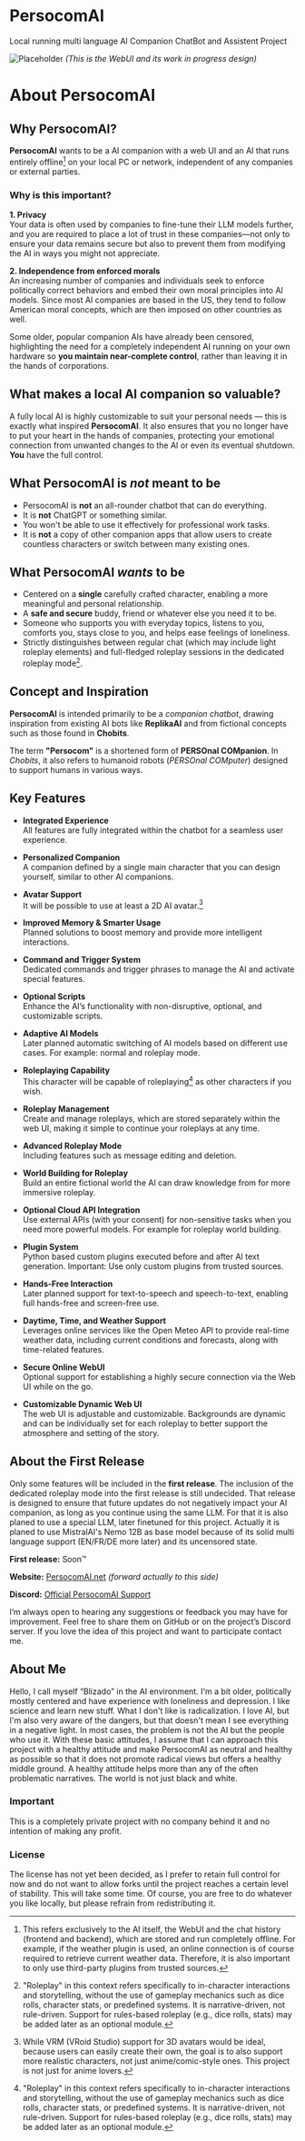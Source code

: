 # PersocomAI
Local running multi language AI Companion ChatBot and Assistent Project

![Placeholder](https://raw.githubusercontent.com/PersocomAI/.github/main/profile/image.webp)
*(This is the WebUI and its work in progress design)*

# About PersocomAI

## Why PersocomAI?

**PersocomAI** wants to be a AI companion with a web UI and an AI that runs entirely offline[^1] on your local PC or network, independent of any companies or external parties.
[^1]: This refers exclusively to the AI itself, the WebUI and the chat history (frontend and backend), which are stored and run completely offline. For example, if the weather plugin is used, an online connection is of course required to retrieve current weather data. Therefore, it is also important to only use third-party plugins from trusted sources.

### Why is this important?

**1. Privacy**  
Your data is often used by companies to fine-tune their LLM models further, and you are required to place a lot of trust in these companies—not only to ensure your data remains secure but also to prevent them from modifying the AI in ways you might not appreciate.

**2. Independence from enforced morals**  
An increasing number of companies and individuals seek to enforce politically correct behaviors and embed their own moral principles into AI models. Since most AI companies are based in the US, they tend to follow American moral concepts, which are then imposed on other countries as well.

Some older, popular companion AIs have already been censored, highlighting the need for a completely independent AI running on your own hardware so **you maintain near-complete control**, rather than leaving it in the hands of corporations.

## What makes a local AI companion so valuable?

A fully local AI is highly customizable to suit your personal needs — this is exactly what inspired **PersocomAI**. It also ensures that you no longer have to put your heart in the hands of companies, protecting your emotional connection from unwanted changes to the AI or even its eventual shutdown. **You** have the full control.

## What PersocomAI is *not* meant to be

* PersocomAI is **not** an all-rounder chatbot that can do everything.  
* It is **not** ChatGPT or something similar.  
* You won't be able to use it effectively for professional work tasks.  
* It is **not** a copy of other companion apps that allow users to create countless characters or switch between many existing ones.

## What PersocomAI *wants* to be

* Centered on a **single** carefully crafted character, enabling a more meaningful and personal relationship.  
* A **safe and secure** buddy, friend or whatever else you need it to be.  
* Someone who supports you with everyday topics, listens to you, comforts you, stays close to you, and helps ease feelings of loneliness.
* Strictly distinguishes between regular chat (which may include light roleplay elements) and full-fledged roleplay sessions in the dedicated roleplay mode[^2].  
[^2]: "Roleplay" in this context refers specifically to in-character interactions and storytelling, without the use of gameplay mechanics such as dice rolls, character stats, or predefined systems. It is narrative-driven, not rule-driven. Support for rules-based roleplay (e.g., dice rolls, stats) may be added later as an optional module.

## Concept and Inspiration

**PersocomAI** is intended primarily to be a *companion chatbot*, drawing inspiration from existing AI bots like **ReplikaAI** and from fictional concepts such as those found in **Chobits**.

The term **"Persocom"** is a shortened form of **PERSOnal COMpanion**. In *Chobits*, it also refers to humanoid robots (*PERSOnal COMputer*) designed to support humans in various ways.

## Key Features

- **Integrated Experience**  
  All features are fully integrated within the chatbot for a seamless user experience.

- **Personalized Companion**  
  A companion defined by a single main character that you can design yourself, similar to other AI companions.

- **Avatar Support**  
  It will be possible to use at least a 2D AI avatar.[^3]  
[^3]: While VRM (VRoid Studio) support for 3D avatars would be ideal, because users can easily create their own, the goal is to also support more realistic characters, not just anime/comic-style ones. This project is not just for anime lovers.

- **Improved Memory & Smarter Usage**  
  Planned solutions to boost memory and provide more intelligent interactions.

- **Command and Trigger System**  
  Dedicated commands and trigger phrases to manage the AI and activate special features.

- **Optional Scripts**  
  Enhance the AI’s functionality with non-disruptive, optional, and customizable scripts.

- **Adaptive AI Models**  
  Later planned automatic switching of AI models based on different use cases. For example: normal and roleplay mode.

- **Roleplaying Capability**  
  This character will be capable of roleplaying[^2] as other characters if you wish.

- **Roleplay Management**  
  Create and manage roleplays, which are stored separately within the web UI, making it simple to continue your roleplays at any time.

- **Advanced Roleplay Mode**  
  Including features such as message editing and deletion.

- **World Building for Roleplay**  
  Build an entire fictional world the AI can draw knowledge from for more immersive roleplay.

- **Optional Cloud API Integration**  
  Use external APIs (with your consent) for non-sensitive tasks when you need more powerful models. For example for roleplay world building.

- **Plugin System**  
  Python based custom plugins executed before and after AI text generation. Important: Use only custom plugins from trusted sources.

- **Hands-Free Interaction**  
  Later planned support for text-to-speech and speech-to-text, enabling full hands-free and screen-free use.

- **Daytime, Time, and Weather Support**  
  Leverages online services like the Open Meteo API to provide real-time weather data, including current conditions and forecasts, along with time-related features.

- **Secure Online WebUI**  
  Optional support for establishing a highly secure connection via the Web UI while on the go. 

- **Customizable Dynamic Web UI**  
  The web UI is adjustable and customizable. Backgrounds are dynamic and can be individually set for each roleplay to better support the atmosphere and setting of the story.

## About the First Release

Only some features will be included in the **first release**. The inclusion of the dedicated roleplay mode into the first release is still undecided. That release is designed to ensure that future updates do not negatively impact your AI companion, as long as you continue using the same LLM. For that it is also planed to use a special LLM, later finetuned for this project. Actually it is planed to use MistralAI's Nemo 12B as base model because of its solid multi language support (EN/FR/DE more later) and its uncensored state.

**First release:** Soon™

**Website:** [PersocomAI.net](https://persocomai.net) *(forward actually to this side)*  

**Discord:** [Official PersocomAI Support](https://discord.gg/65h9Xb2A4T)  

I’m always open to hearing any suggestions or feedback you may have for improvement. Feel free to share them on GitHub or on the project’s Discord server. If you love the idea of this project and want to participate contact me.

## About Me

Hello, I call myself “Blizado” in the AI environment. I'm a bit older, politically mostly centered and have experience with loneliness and depression. I like science and learn new stuff. What I don't like is radicalization. I love AI, but I'm also very aware of the dangers, but that doesn't mean I see everything in a negative light. In most cases, the problem is not the AI but the people who use it. With these basic attitudes, I assume that I can approach this project with a healthy attitude and make PersocomAI as neutral and healthy as possible so that it does not promote radical views but offers a healthy middle ground. A healthy attitude helps more than any of the often problematic narratives. The world is not just black and white.

### Important

This is a completely private project with no company behind it and no intention of making any profit.

### License

The license has not yet been decided, as I prefer to retain full control for now and do not want to allow forks until the project reaches a certain level of stability. This will take some time. Of course, you are free to do whatever you like locally, but please refrain from redistributing it.
